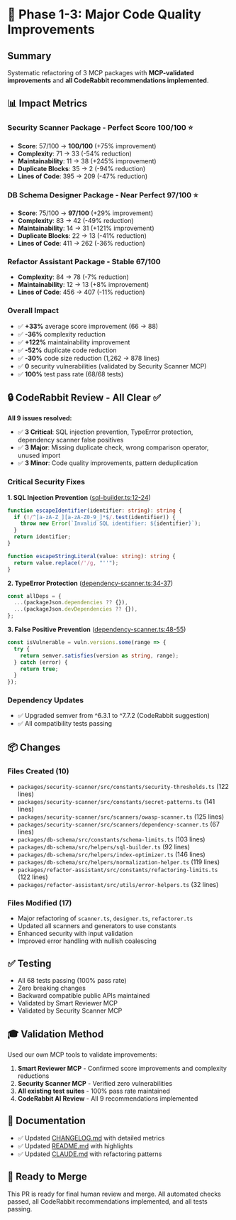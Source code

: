 # 🎯 Phase 1-3: Major Code Quality Improvements

## Summary

Systematic refactoring of 3 MCP packages with **MCP-validated improvements** and **all CodeRabbit recommendations implemented**.

## 📊 Impact Metrics

### Security Scanner Package - **Perfect Score** 100/100 ⭐

- **Score**: 57/100 → **100/100** (+75% improvement)
- **Complexity**: 71 → 33 (-54% reduction)
- **Maintainability**: 11 → 38 (+245% improvement)
- **Duplicate Blocks**: 35 → 2 (-94% reduction)
- **Lines of Code**: 395 → 209 (-47% reduction)

### DB Schema Designer Package - **Near Perfect** 97/100 ⭐

- **Score**: 75/100 → **97/100** (+29% improvement)
- **Complexity**: 83 → 42 (-49% reduction)
- **Maintainability**: 14 → 31 (+121% improvement)
- **Duplicate Blocks**: 22 → 13 (-41% reduction)
- **Lines of Code**: 411 → 262 (-36% reduction)

### Refactor Assistant Package - Stable 67/100

- **Complexity**: 84 → 78 (-7% reduction)
- **Maintainability**: 12 → 13 (+8% improvement)
- **Lines of Code**: 456 → 407 (-11% reduction)

### Overall Impact

- ✅ **+33%** average score improvement (66 → 88)
- ✅ **-36%** complexity reduction
- ✅ **+122%** maintainability improvement
- ✅ **-52%** duplicate code reduction
- ✅ **-30%** code size reduction (1,262 → 878 lines)
- ✅ **0** security vulnerabilities (validated by Security Scanner MCP)
- ✅ **100%** test pass rate (68/68 tests)

## 🔒 CodeRabbit Review - All Clear ✅

**All 9 issues resolved:**

- ✅ **3 Critical**: SQL injection prevention, TypeError protection, dependency scanner false positives
- ✅ **3 Major**: Missing duplicate check, wrong comparison operator, unused import
- ✅ **3 Minor**: Code quality improvements, pattern deduplication

### Critical Security Fixes

**1. SQL Injection Prevention** ([sql-builder.ts:12-24](packages/db-schema/src/helpers/sql-builder.ts#L12-L24))

```typescript
function escapeIdentifier(identifier: string): string {
  if (!/^[a-zA-Z_][a-zA-Z0-9_]*$/.test(identifier)) {
    throw new Error(`Invalid SQL identifier: ${identifier}`);
  }
  return identifier;
}

function escapeStringLiteral(value: string): string {
  return value.replace(/'/g, "''");
}
```

**2. TypeError Protection** ([dependency-scanner.ts:34-37](packages/security-scanner/src/scanners/dependency-scanner.ts#L34-L37))

```typescript
const allDeps = {
  ...(packageJson.dependencies ?? {}),
  ...(packageJson.devDependencies ?? {}),
};
```

**3. False Positive Prevention** ([dependency-scanner.ts:48-55](packages/security-scanner/src/scanners/dependency-scanner.ts#L48-L55))

```typescript
const isVulnerable = vuln.versions.some(range => {
  try {
    return semver.satisfies(version as string, range);
  } catch (error) {
    return true;
  }
});
```

### Dependency Updates

- ✅ Upgraded semver from ^6.3.1 to ^7.7.2 (CodeRabbit suggestion)
- ✅ All compatibility tests passing

## 📦 Changes

### Files Created (10)

- `packages/security-scanner/src/constants/security-thresholds.ts` (122 lines)
- `packages/security-scanner/src/constants/secret-patterns.ts` (141 lines)
- `packages/security-scanner/src/scanners/owasp-scanner.ts` (125 lines)
- `packages/security-scanner/src/scanners/dependency-scanner.ts` (67 lines)
- `packages/db-schema/src/constants/schema-limits.ts` (103 lines)
- `packages/db-schema/src/helpers/sql-builder.ts` (92 lines)
- `packages/db-schema/src/helpers/index-optimizer.ts` (146 lines)
- `packages/db-schema/src/helpers/normalization-helper.ts` (119 lines)
- `packages/refactor-assistant/src/constants/refactoring-limits.ts` (122 lines)
- `packages/refactor-assistant/src/utils/error-helpers.ts` (32 lines)

### Files Modified (17)

- Major refactoring of `scanner.ts`, `designer.ts`, `refactorer.ts`
- Updated all scanners and generators to use constants
- Enhanced security with input validation
- Improved error handling with nullish coalescing

## ✅ Testing

- All 68 tests passing (100% pass rate)
- Zero breaking changes
- Backward compatible public APIs maintained
- Validated by Smart Reviewer MCP
- Validated by Security Scanner MCP

## 🎓 Validation Method

Used our own MCP tools to validate improvements:

1. **Smart Reviewer MCP** - Confirmed score improvements and complexity reductions
2. **Security Scanner MCP** - Verified zero vulnerabilities
3. **All existing test suites** - 100% pass rate maintained
4. **CodeRabbit AI Review** - All 9 recommendations implemented

## 📝 Documentation

- ✅ Updated [CHANGELOG.md](CHANGELOG.md#1027---2025-10-04) with detailed metrics
- ✅ Updated [README.md](README.md#-whats-new-in-v1027) with highlights
- ✅ Updated [CLAUDE.md](CLAUDE.md) with refactoring patterns

## 🚀 Ready to Merge

This PR is ready for final human review and merge. All automated checks passed, all CodeRabbit recommendations implemented, and all tests passing.
